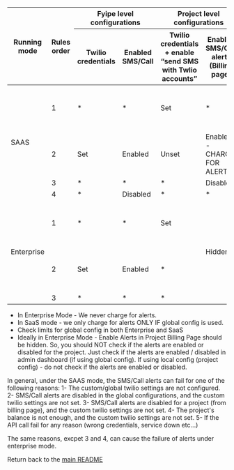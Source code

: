 <table>
  <tr>
    <th rowspan="2">
      Running mode
    </th>
    <th rowspan="2">
      Rules order
    </th>
    <th colspan="2">
      Fyipe level configurations
    </th>
    <th colspan="2">
      Project level configurations
    </th>
    <th rowspan="2">
      Results
    </th>
  </tr>
  <tr>
    <th>
      Twilio credentials
    </th>
    <th>
      Enabled SMS/Call
    </th>
    <th>
      Twilio credentials + enable “send SMS with Twlio accounts”
    </th>
    <th>
      Enabled SMS/Call alerts (Billing page)
    </th>
  </tr>
<tbody>
  <tr>
    <td rowspan="4">
      SAAS
    </td>
    <td>
      1
    </td>
    <td>
    *
    </td>
    <td>
    *
    </td>
    <td>
    Set
    </td>
    <td>
    *
    </td>
    <td>
    Success (without checking daily limits)
    </td>
  </tr>
  <tr>
    <td>
    2
    </td>
    <td>
    Set
    </td>
    <td>
    Enabled
    </td>
    <td>
    Unset
    </td>
    <td>
    Enabled - CHARGE FOR ALERTS
    </td>
    <td>
    Success (after checking daily limits)
    </td>
  </tr>
  <tr>
    <td>
    3
    </td>
    <td>
    *
    </td>
    <td>
    *
    </td>
    <td>
    *
    </td>
    <td>
    Disabled
    </td>
    <td>
    Failure
    </td>
  </tr>
  <tr>
    <td>
    4
    </td>
    <td>
    *
    </td>
    <td>
    Disabled
    </td>
    <td>
    *
    </td>
    <td>
    *
    </td>
    <td>
    Failure
    </td>
  </tr>

  <tr>
    <td rowspan="3">
      Enterprise
    </td>
    <td>
      1
    </td>
    <td>
    *
    </td>
    <td>
    *
    </td>
    <td>
    Set
    </td>
    <td rowspan="3">
        Hidden
    </td>
    <td>
    Success (without checking daily limits)
    </td>
  </tr>
  <tr>
    <td>
    2
    </td>
    <td>
    Set
    </td>
    <td>
    Enabled
    </td>
    <td>
    *
    </td>
    <td>
    Success (After checking the daily limits)
    </td>
  </tr>
  <tr>
    <td>
    3
    </td>
    <td>
    *
    </td>
    <td>
    *
    </td>
    <td>
    *
    </td>
    <td>
    Failure
    </td>
  </tr>

</tbody>
</table>

-   In Enterprise Mode - We never charge for alerts.
-   In SaaS mode - we only charge for alerts ONLY IF global config is used.
-   Check limits for global config in both Enterprise and SaaS
-   Ideally in Enterprise Mode - Enable Alerts in Project Billing Page should be hidden. So, you should NOT check if the alerts are enabled or disabled for the project. Just check if the alerts are enabled / disabled in admin dashboard (if using global config). If using local config (project config) - do not check if the alerts are enabled or disabled.

In general, under the SAAS mode, the SMS/Call alerts can fail for one of the following reasons:
1- The custom/global twilio settings are not configured.
2- SMS/Call alerts are disabled in the global configurations, and the custom twilio settings are not set.
3- SMS/Call alerts are disabled for a project (from billing page), and the custom twilio settings are not set.
4- The project's balance is not enough, and the custom twilio settings are not set.
5- If the API call fail for any reason (wrong credentials, service down etc...)

The same reasons, excpet 3 and 4, can cause the failure of alerts under enterprise mode.

Return back to the [main README](../README.md)
